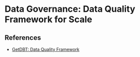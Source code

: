 # Data Governance: Data Quality Framework for Scale

## References

* [GetDBT: Data Quality Framework](https://www.getdbt.com/blog/data-quality-framework)

